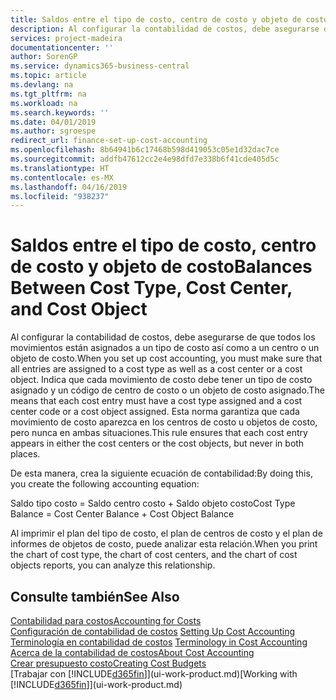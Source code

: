 ```yaml
---
title: Saldos entre el tipo de costo, centro de costo y objeto de costo | Documentos de Microsoft
description: Al configurar la contabilidad de costos, debe asegurarse de que todos los movimientos están asignados a un tipo de costo así como a un centro o un objeto de costo. Indica que cada movimiento de costo debe tener un tipo de costo asignado y un código de centro de costo o un objeto de costo asignado. Esta norma garantiza que cada movimiento de costo aparezca en los centros de costo u objetos de costo, pero nunca en ambas situaciones.
services: project-madeira
documentationcenter: ''
author: SorenGP
ms.service: dynamics365-business-central
ms.topic: article
ms.devlang: na
ms.tgt_pltfrm: na
ms.workload: na
ms.search.keywords: ''
ms.date: 04/01/2019
ms.author: sgroespe
redirect_url: finance-set-up-cost-accounting
ms.openlocfilehash: 8b64941b6c17468b598d419053c05e1d32dac7ce
ms.sourcegitcommit: addfb47612cc2e4e98dfd7e338b6f41cde405d5c
ms.translationtype: HT
ms.contentlocale: es-MX
ms.lasthandoff: 04/16/2019
ms.locfileid: "938237"
---
```

# <a name="balances-between-cost-type-cost-center-and-cost-object"></a><span data-ttu-id="d60cb-105">Saldos entre el tipo de costo, centro de costo y objeto de costo</span><span class="sxs-lookup"><span data-stu-id="d60cb-105">Balances Between Cost Type, Cost Center, and Cost Object</span></span>
<span data-ttu-id="d60cb-106">Al configurar la contabilidad de costos, debe asegurarse de que todos los movimientos están asignados a un tipo de costo así como a un centro o un objeto de costo.</span><span class="sxs-lookup"><span data-stu-id="d60cb-106">When you set up cost accounting, you must make sure that all entries are assigned to a cost type as well as a cost center or a cost object.</span></span> <span data-ttu-id="d60cb-107">Indica que cada movimiento de costo debe tener un tipo de costo asignado y un código de centro de costo o un objeto de costo asignado.</span><span class="sxs-lookup"><span data-stu-id="d60cb-107">The means that each cost entry must have a cost type assigned and a cost center code or a cost object assigned.</span></span> <span data-ttu-id="d60cb-108">Esta norma garantiza que cada movimiento de costo aparezca en los centros de costo u objetos de costo, pero nunca en ambas situaciones.</span><span class="sxs-lookup"><span data-stu-id="d60cb-108">This rule ensures that each cost entry appears in either the cost centers or the cost objects, but never in both places.</span></span>  

 <span data-ttu-id="d60cb-109">De esta manera, crea la siguiente ecuación de contabilidad:</span><span class="sxs-lookup"><span data-stu-id="d60cb-109">By doing this, you create the following accounting equation:</span></span>  

 <span data-ttu-id="d60cb-110">Saldo tipo costo = Saldo centro costo + Saldo objeto costo</span><span class="sxs-lookup"><span data-stu-id="d60cb-110">Cost Type Balance = Cost Center Balance + Cost Object Balance</span></span>  

 <span data-ttu-id="d60cb-111">Al imprimir el plan del tipo de costo, el plan de centros de costo y el plan de informes de objetos de costo, puede analizar esta relación.</span><span class="sxs-lookup"><span data-stu-id="d60cb-111">When you print the chart of cost type, the chart of cost centers, and the chart of cost objects reports, you can analyze this relationship.</span></span>  

## <a name="see-also"></a><span data-ttu-id="d60cb-112">Consulte también</span><span class="sxs-lookup"><span data-stu-id="d60cb-112">See Also</span></span>  
[<span data-ttu-id="d60cb-113">Contabilidad para costos</span><span class="sxs-lookup"><span data-stu-id="d60cb-113">Accounting for Costs</span></span>](finance-manage-cost-accounting.md)  
 <span data-ttu-id="d60cb-114">[Configuración de contabilidad de costos](finance-set-up-cost-accounting.md) </span><span class="sxs-lookup"><span data-stu-id="d60cb-114">[Setting Up Cost Accounting](finance-set-up-cost-accounting.md) </span></span>  
 <span data-ttu-id="d60cb-115">[Terminología en contabilidad de costos](finance-terminology-in-cost-accounting.md) </span><span class="sxs-lookup"><span data-stu-id="d60cb-115">[Terminology in Cost Accounting](finance-terminology-in-cost-accounting.md) </span></span>  
 [<span data-ttu-id="d60cb-116">Acerca de la contabilidad de costos</span><span class="sxs-lookup"><span data-stu-id="d60cb-116">About Cost Accounting</span></span>](finance-about-cost-accounting.md)  
 [<span data-ttu-id="d60cb-117">Crear presupuesto costo</span><span class="sxs-lookup"><span data-stu-id="d60cb-117">Creating Cost Budgets</span></span>](finance-create-cost-budgets.md)  
 <span data-ttu-id="d60cb-118">[Trabajar con [!INCLUDE[d365fin](includes/d365fin_md.md)]](ui-work-product.md)</span><span class="sxs-lookup"><span data-stu-id="d60cb-118">[Working with [!INCLUDE[d365fin](includes/d365fin_md.md)]](ui-work-product.md)</span></span>
